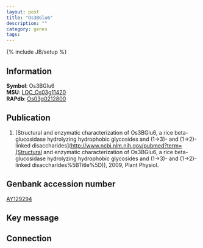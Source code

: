 ```yaml
---
layout: post
title: "Os3BGlu6"
description: ""
category: genes
tags: 
---
```

{% include JB/setup %}

## Information
__Symbol__: Os3BGlu6  
__MSU__: [LOC_Os03g11420](http://rice.plantbiology.msu.edu/cgi-bin/ORF_infopage.cgi?orf=LOC_Os03g11420)  
__RAPdb__: [Os03g0212800](http://rapdb.dna.affrc.go.jp/viewer/gbrowse_details/irgsp1?name=Os03g0212800)  

## Publication
1. [Structural and enzymatic characterization of Os3BGlu6, a rice beta-glucosidase hydrolyzing hydrophobic glycosides and (1->3)- and (1->2)-linked disaccharides](http://www.ncbi.nlm.nih.gov/pubmed?term=(Structural and enzymatic characterization of Os3BGlu6, a rice beta-glucosidase hydrolyzing hydrophobic glycosides and (1->3)- and (1->2)-linked disaccharides%5BTitle%5D)), 2009, Plant Physiol.

## Genbank accession number
[AY129294](http://www.ncbi.nlm.nih.gov/nuccore/AY129294)

## Key message

## Connection


